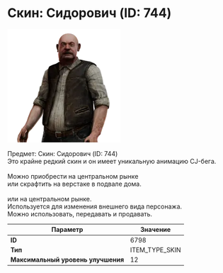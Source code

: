 # Скин: Сидорович (ID: 744)

![Item Image](../img/6798.webp?raw=true)

Предмет: Скин: Сидорович (ID: 744)<br>Это крайне редкий скин и он имеет уникальную анимацию CJ-бега.<br><br>Можно приобрести на центральном рынке<br>или скрафтить на верстаке в подвале дома.<br><br>или на центральном рынке.<br>Используется для изменения внешнего вида персонажа.<br>Можно использовать, передавать и продавать.


| Параметр | Значение |
|----------|----------|
| **ID** | 6798 |
| **Тип** | ITEM_TYPE_SKIN |
| **Максимальный уровень улучшения** | 12 |

